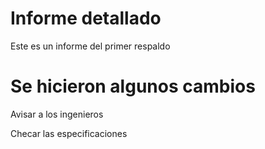 # Informe detallado
Este es un informe del primer respaldo

# Se hicieron algunos cambios
Avisar a los ingenieros

Checar las especificaciones
